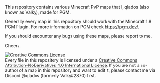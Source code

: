 This repository contains various Minecraft PvP maps that I, qlados (also known as Valky), made for PGM.

Generally every map in this repository should work with the Minecraft 1.8 PGM Plugin. For more information on PGM check https://pgm.dev/.

If you should encounter any bugs using these maps, please report to me.

Cheers.


<a rel="license" href="http://creativecommons.org/licenses/by-nd/4.0/"><img alt="Creative Commons License" style="border-width:0" src="https://i.creativecommons.org/l/by-nd/4.0/88x31.png" /></a><br />Every file in this repository is licensed under a <a rel="license" href="http://creativecommons.org/licenses/by-nd/4.0/">Creative Commons Attribution-NoDerivatives 4.0 International License</a>. If you are not a co-author of a map in this repository and want to edit it, please contact me via Discord @qlados (formerly Valky#2870) first.
